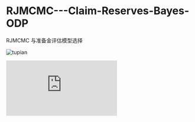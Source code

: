 RJMCMC---Claim-Reserves-Bayes-ODP
=================================

RJMCMC 与准备金评估模型选择

![tupian](https://raw.github.com/gaolei786/RJMCMC---Claim-Reserves-Bayes-ODP/master/graph/x.png)

![tupian](https://raw.github.com/gaolei786/RJMCMC---Claim-Reserves-Bayes-ODP/master/graph/tupian2.pdf)